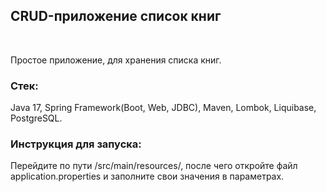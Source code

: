 ## CRUD-приложение список книг
<br>

Простое приложение, для хранения списка книг.

### Стек: 

Java 17, Spring Framework(Boot, Web, JDBC), Maven, Lombok, Liquibase, PostgreSQL.

### Инструкция для запуска:

Перейдите по пути /src/main/resources/, после чего откройте файл application.properties 
и заполните свои значения в параметрах.
